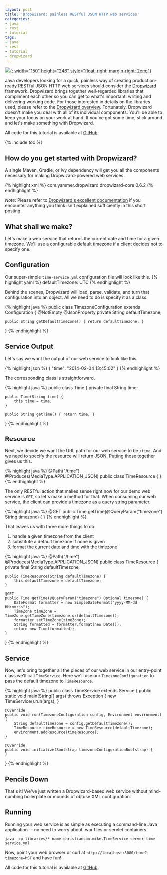 ```yaml
---
layout: post
title: 'Dropwizard: painless RESTful JSON HTTP web services'
categories:
- java
- rest
- tutorial
tags:
- java
- rest
- tutorial
- dropwizard
---
```

[![](http://www.dropwizard.io/0.9.2/docs/_static/dropwizard-hat.png){: width="150" height="246" style="float: right; margin-right: 2em;"}][1]

Java developers looking for a quick, painless way of creating production-ready RESTful JSON HTTP web services should consider the [Dropwizard][1] framework. Dropwizard brings together well-regarded libraries that compliment each other so you can get to what's important: writing and delivering working code. For those interested in details on the libraries used, please refer to the [Dropwizard overview][2]. Fortunately, Dropwizard doesn't make you deal with all of its individual components. You'll be able to keep your focus on your work at hand. If you've got some time, stick around and let's make something with Dropwizard.

All code for this tutorial is available at [GitHub][3].

{% include toc %}

## How do you get started with Dropwizard?

A single Maven, Gradle, or Ivy dependency will get you all the components necessary for making Dropwizard-powered web services.

{% highlight xml %}
<dependency>
    <groupId>com.yammer.dropwizard</groupId>
    <artifactId>dropwizard-core</artifactId>
    <version>0.6.2</version>
</dependency>
{% endhighlight %}

*Note*: Please refer to [Dropwizard's excellent documentation][4] if you encounter anything you think isn't explained sufficiently in this short posting.

## What shall we make?

Let's make a web service that returns the current date and time for a given timezone. We'll use a configurable default timezone if a client decides not to specify one.

## Configuration

Our super-simple `time-service.yml` configuration file will look like this.
{% highlight yaml %}
defaultTimezone: UTC
{% endhighlight %}

Behind the scenes, Dropwizard will load, parse, validate, and turn that configuration into an object. All we need to do is specify it as a class.

{% highlight java %}
public class TimezoneConfiguration extends Configuration {
    @NotEmpty
    @JsonProperty
    private String defaultTimezone;

    public String getDefaultTimezone() { return defaultTimezone; }
}
{% endhighlight %}

## Service Output

Let's say we want the output of our web service to look like this.

{% highlight json %}
{ "time": "2014-02-04 13:45:02" }
{% endhighlight %}

The corresponding class is straightforward.

{% highlight java %}
public class Time {
    private final String time;

    public Time(String time) {
        this.time = time;
    }

    public String getTime() { return time; }
}
{% endhighlight %}

## Resource

Next, we decide we want the URL path for our web service to be `/time`. And we need to specify the resource will return JSON. Putting those together gives us this.

{% highlight java %}
@Path("/time")
@Produces(MediaType.APPLICATION_JSON)
public class TimeResource {
}
{% endhighlight %}

The only RESTful action that makes sense right now for our demo web service is `GET`, so let's make a method for that. When consuming our web service, the client can provide a timezone as a query string parameter.

{% highlight java %}
@GET
public Time getTime(@QueryParam("timezone") String timezone) {
}
{% endhighlight %}

That leaves us with three more things to do:

1. handle a given timezone from the client
1. substitute a default timezone if none is given
1. format the current date and time with the timezone

{% highlight java %}
@Path("/time")
@Produces(MediaType.APPLICATION_JSON)
public class TimeResource {
    private final String defaultTimezone;

    public TimeResource(String defaultTimezone) {
        this.defaultTimezone = defaultTimezone;
    }

    @GET
    public Time getTime(@QueryParam("timezone") Optional timezone) {
        DateFormat formatter = new SimpleDateFormat("yyyy-MM-dd HH:mm:ss");
        TimeZone timeZone = TimeZone.getTimeZone(timezone.or(defaultTimezone));
        formatter.setTimeZone(timeZone);
        String formatted = formatter.format(new Date());
        return new Time(formatted);
    }
}
{% endhighlight %}

## Service

Now, let's bring together all the pieces of our web service in our entry-point class we'll call `TimeService`. Here we'll use our `TimezoneConfiguration` to pass the default timezone to `TimeResource`.

{% highlight java %}
public class TimeService extends Service {
    public static void main(String[] args) throws Exception {
        new TimeService().run(args);
    }

    @Override
    public void run(TimezoneConfiguration config, Environment environment) {
        String defaultTimezone = config.getDefaultTimezone();
        TimeResource timeResource = new TimeResource(defaultTimezone);
        environment.addResource(timeResource);
    }

    @Override
    public void initialize(Bootstrap timezoneConfigurationBootstrap) {
    }
}
{% endhighlight %}

## Pencils Down

That's it! We've just written a Dropwizard-based web service without mind-numbing boilerplate or mounds of obtuse XML configuration.

## Running

Running your web service is as simple as executing a command-line Java application -- no need to worry about .war files or servlet containers.

`java -cp libraries/* name.christianson.mike.TimeService server time-service.yml`

Now, point your web browser or curl at `http://localhost:8080/time?timezone=MST` and have fun!

All code for this tutorial is available at [GitHub][3].

[1]: http://www.dropwizard.io/
[2]: http://www.dropwizard.io/
[3]: https://github.com/MikeChristianson/dropwizard-tutorial
[4]: http://www.dropwizard.io/
